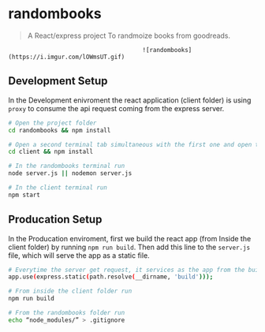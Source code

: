 # randombooks

> A React/express project
> To randmoize books from goodreads.


                                          ![randombooks](https://i.imgur.com/lOWmsUT.gif)

## Development Setup

In the Development enivroment the react application (client folder) is using `proxy` to consume the api request coming from the express server.

``` bash
# Open the project folder
cd randombooks && npm install

# Open a second terminal tab simultaneous with the first one and open the client folder
cd client && npm install

# In the randombooks terminal run
node server.js || nodemon server.js

# In the client terminal run
npm start
```

## Producation Setup

In the Producation enviroment, first we build the react app (from Inside the client folder) by running `npm run build`. Then add this line to the `server.js` file, which will serve the app as a static file.

``` bash
# Everytime the server get request, it services as the app from the build folder
app.use(express.static(path.resolve(__dirname, 'build')));
```

``` bash
# From inside the client folder run
npm run build

# From the randombooks folder run
echo “node_modules/” > .gitignore
```
